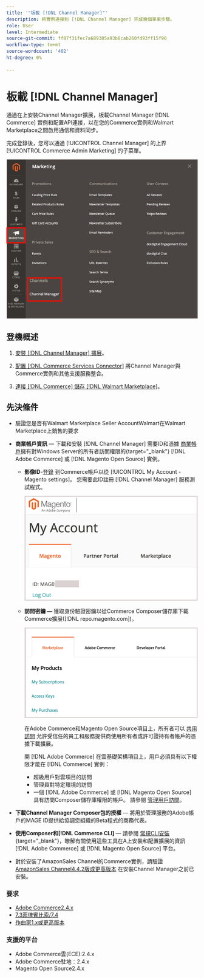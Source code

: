 ```yaml
---
title: '"板載 [!DNL Channel Manager]"'
description: 將實例連接到 [!DNL Channel Manager] 完成幾個單車步驟。
role: User
level: Intermediate
source-git-commit: ff87f31fec7a689385a93b8cab260fd93ff15f90
workflow-type: tm+mt
source-wordcount: '402'
ht-degree: 0%

---
```


# 板載 [!DNL Channel Manager]

通過在上安裝Channel Manager擴展，板載Channel Manager [!DNL Commerce] 實例和配置API連接，以在您的Commerce實例和Walmart Marketplace之間啟用通信和資料同步。

完成登錄後，您可以通過 [!UICONTROL Channel Manager] 的上界 [!UICONTROL Commerce Admin Marketing] 的子菜單。

![[!DNL Channel Manager] 管理視圖中的選項](assets/channel-manager-admin-view.png)

## 登機概述

1. [安裝 [!DNL Channel Manager] 擴展](install.md)。

1. [配置 [!DNL Commerce Services Connector]](connect.md) 將Channel Manager與Commerce實例和其他支援服務整合。

1. [連接 [!DNL Commerce] 儲存 [!DNL Walmart Marketplace]](connect.md)。

## 先決條件

- 驗證您是否有Walmart Marketplace Seller AccountWalmart在Walmart Marketplace上銷售的要求

- **商業帳戶資訊** — 下載和安裝 [!DNL Channel Manager] 需要ID和憑據 [商業帳戶](https://docs.magento.com/user-guide/magento/magento-account.html)擁有對Windows Server的所有者訪問權限的{target=&quot;_blank&quot;} [!DNL Adobe Commerce] 或 [!DNL Magento Open Source] 實例。

   - **影像ID**-[登錄](https://account.magento.com/customer/account/login/) 到Commerce帳戶以從 [!UICONTROL My Account - Magento settings]。 您需要此ID註冊 [!DNL Channel Manager] 服務測試程式。

      ![[!DNL MAGEID] 在商業帳戶設定上](assets/mageid-my-commerce-account.png)

   - **訪問密鑰 —** 獲取身份驗證密鑰以從Commerce Composer儲存庫下載Commerce擴展([!DNL repo.magento.com])。

      ![[!UICONTROL Commerce Marketplace access keys]](assets/commerce-marketplace-access-keys.png)

      在Adobe Commerce和Magento Open Source項目上，所有者可以 [共用訪問](https://docs.magento.com/user-guide/magento/magento-account-share.html) 允許受信任的員工和服務提供商使用所有者或許可證持有者帳戶的憑據下載擴展。

      開 [!DNL Adobe Commerce] 在雲基礎架構項目上，用戶必須具有以下權限才能在 [!DNL Commerce] 實例：

      - 超級用戶對雲項目的訪問
      - 管理員對特定環境的訪問
      - 一個 [!DNL Adobe Commerce] 或 [!DNL Magento Open Source] 具有訪問Composer儲存庫權限的帳戶。 請參閱 [管理用戶訪問](https://devdocs.magento.com/cloud/project/user-admin.html)。

- **下載Channel Manager Composer包的授權** — 將用於管理服務的Adobe帳戶的MAGE ID提供給協調您組織的Beta程式的商務代表。
- **使用Composer和[!DNL Commerce CLI]**  — 請參閱 [常規CLI安裝](https://devdocs.magento.com/extensions/install/){target=&quot;_blank&quot;}，瞭解有關使用這些工具在A上安裝和配置擴展的資訊[!DNL Adobe Commerce] 或 [!DNL Magento Open Source] 平台。
- 對於安裝了AmazonSales Channel的Commerce實例，請驗證 [AmazonSales Channel4.4.2版或更高版本](https://experienceleague.adobe.com/docs/commerce-channels/amazon/release-notes.html) 在安裝Channel Manager之前已安裝。


### 要求

- [Adobe Commerce2.4.x](https://devdocs.magento.com/release/released-versions.html)
- [7.3菲律賓比索/7.4](https://devdocs.magento.com/guides/v2.4/install-gde/prereq/php-settings.html)
- [作曲家1.x或更高版本](https://devdocs.magento.com/cloud/reference/cloud-composer.html)


### 支援的平台

- Adobe Commerce雲(ECE):2.4.x
- Adobe Commerce駐地：2.4.x
- Magento Open Source2.4.x
